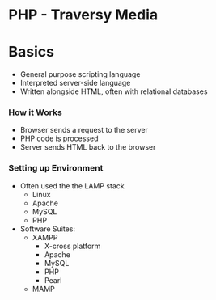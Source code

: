 
# PHP - Traversy Media

# Basics

- General purpose scripting language
- Interpreted server-side language
- Written alongside HTML, often with relational databases

### How it Works

- Browser sends a request to the server
- PHP code is processed
- Server sends HTML back to the browser

### Setting up Environment

- Often used the the LAMP stack
  - Linux
  - Apache
  - MySQL
  - PHP
- Software Suites:
  - XAMPP
    - X-cross platform
    - Apache
    - MySQL
    - PHP
    - Pearl
  - MAMP


